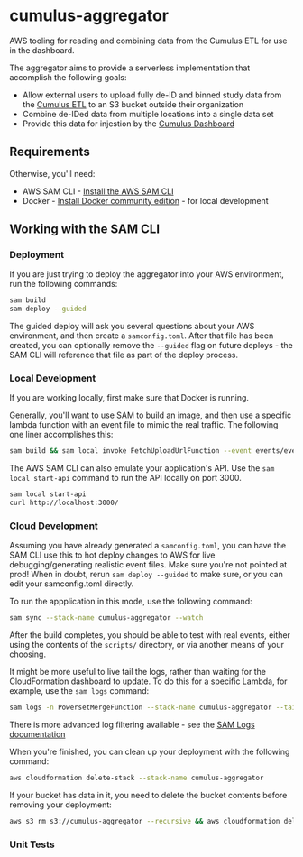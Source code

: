 # cumulus-aggregator

AWS tooling for reading and combining data from the Cumulus ETL for use in the dashboard.

The aggregator aims to provide a serverless implementation that accomplish the following goals:
- Allow external users to upload fully de-ID and binned study data from the [Cumulus ETL](https://github.com/smart-on-fhir/cumulus-etl) to an S3 bucket outside their organization
- Combine de-IDed data from multiple locations into a single data set
- Provide this data for injestion by the [Cumulus Dashboard](https://github.com/smart-on-fhir/cumulus-app)

## Requirements

Otherwise, you'll need:
* AWS SAM CLI - [Install the AWS SAM CLI](https://docs.aws.amazon.com/serverless-application-model/latest/developerguide/serverless-sam-cli-install.html)
* Docker - [Install Docker community edition](https://hub.docker.com/search/?type=edition&offering=community) - for local development

## Working with the SAM CLI

### Deployment
If you are just trying to deploy the aggregator into your AWS environment, run the following commands:

```bash
sam build
sam deploy --guided
```

The guided deploy will ask you several questions about your AWS environment, and then create a `samconfig.toml`. After that file has been created, you can optionally remove the `--guided` flag on future deploys - the SAM CLI will reference that file as part of the deploy process.

### Local Development

If you are working locally, first make sure that Docker is running.

Generally, you'll want to use SAM to build an image, and then use a specific lambda function with an event file to mimic the real traffic. The following one liner accomplishes this:

```bash
sam build && sam local invoke FetchUploadUrlFunction --event events/event-fetch-upload-url.json
```

The AWS SAM CLI can also emulate your application's API. Use the `sam local start-api` command to run the API locally on port 3000.

```bash
sam local start-api
curl http://localhost:3000/
```

### Cloud Development

Assuming you have already generated a `samconfig.toml`, you can have the SAM CLI use this to hot deploy changes to AWS for live debugging/generating realistic event files. Make sure you're not pointed at prod! When in doubt, rerun `sam deploy --guided` to make sure, or you can edit your samconfig.toml directly.

To run the appplication in this mode, use the following command:

```bash
sam sync --stack-name cumulus-aggregator --watch
```

After the build completes, you should be able to test with real events, either using the contents of the `scripts/` directory, or via another means of your choosing.

It might be more useful to live tail the logs, rather than waiting for the CloudFormation dashboard to update. To do this for a specific Lambda, for example, use the `sam logs` command:

```bash
sam logs -n PowersetMergeFunction --stack-name cumulus-aggregator --tail
```

There is more advanced log filtering available - see the [SAM Logs documentation](https://docs.aws.amazon.com/serverless-application-model/latest/developerguide/sam-cli-command-reference-sam-logs.html)

When you're finished, you can clean up your deployment with the following command:

```bash
aws cloudformation delete-stack --stack-name cumulus-aggregator
```

If your bucket has data in it, you need to delete the bucket contents before removing your deployment:

```bash
aws s3 rm s3://cumulus-aggregator --recursive && aws cloudformation delete-stack --stack-name cumulus-aggregator
```

### Unit Tests
